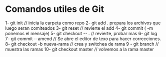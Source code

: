 # Comandos utiles de Git

1- git init  // inicia la carpeta como repo
2- git add . prepara los archivos que luego seran comiteados
3- git reset // revierte el add
4- git commit ( -m ponemos el mensaje)
5- git checkout -- . // revierte, probar mas
6- git log
7- git commit --amend // Se abre el editor de texo para hacer correcciones.
8- git checkout -b nueva-rama // crea y switchea de rama
9 - git branch // muestra las ramas
10- git checkout master // volvemos a la rama master

